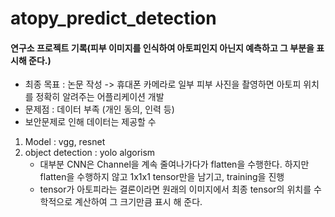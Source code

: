 # atopy_predict_detection



#### 연구소 프로젝트 기록(피부 이미지를 인식하여 아토피인지 아닌지 예측하고 그 부분을 표시해 준다.)

* 최종 목표 : 논문 작성 -> 휴대폰 카메라로 일부 피부 사진을 촬영하면 아토피 위치를 정확히 알려주는 어플리케이션 개발
* 문제점 : 데이터 부족 (개인 동의, 인력 등)
* 보안문제로 인해 데이터는 제공할 수 

1. Model : vgg, resnet
2. object detection : yolo algorism
    - 대부분 CNN은 Channel을 계속 줄여나가다가 flatten을 수행한다. 하지만 flatten을 수행하지 않고 1x1x1 tensor만을 남기고, training을 진행
    - tensor가 아토피라는 결론이라면 원래의 이미지에서 최종 tensor의 위치를 수학적으로 계산하여 그 크기만큼 표시 해 준다.


